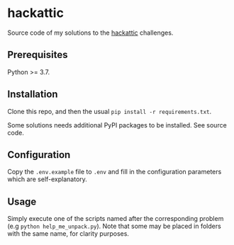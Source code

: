 # hackattic

Source code of my solutions to the [hackattic](https://hackattic.com/) challenges.

## Prerequisites

Python >= 3.7.

## Installation

Clone this repo, and then the usual `pip install -r requirements.txt`.

Some solutions needs additional PyPI packages to be installed. See source code.

## Configuration

Copy the `.env.example` file to `.env` and fill in the configuration parameters which are self-explanatory.

## Usage

Simply execute one of the scripts named after the corresponding problem (e.g `python help_me_unpack.py`). Note that
some may be placed in folders with the same name, for clarity purposes.